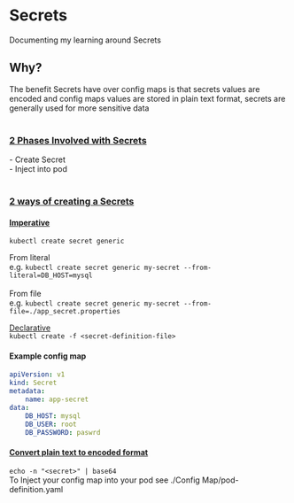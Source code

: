 # Secrets
Documenting my learning around Secrets
<h2>Why?</h2>
The benefit Secrets have over config maps is that secrets values are encoded and config maps values are stored in plain text format, secrets are generally used for more sensitive data
<br><br>
<h3><u>2 Phases Involved with Secrets</u></h3>
- Create Secret <br>
- Inject into pod
<br><br>
<h3><u>2 ways of creating a Secrets</u></h3>
<h4><u>Imperative</u></h4>

`kubectl create secret generic`
<br>

From literal<br>
e.g.
`kubectl create secret generic my-secret --from-literal=DB_HOST=mysql` 
<br><br>
From file<br>
e.g. `kubectl create secret generic my-secret --from-file=./app_secret.properties` 

<u>Declarative </u><br>
``kubectl create -f <secret-definition-file>``


<h4>Example config map</h4>

```yaml
apiVersion: v1
kind: Secret
metadata:
    name: app-secret
data:
    DB_HOST: mysql
    DB_USER: root
    DB_PASSWORD: paswrd
```

<h4><U>Convert plain text to encoded format </U></h4>

``echo -n "<secret>" | base64``
 <br>
To Inject your config map into your pod see ./Config Map/pod-definition.yaml
